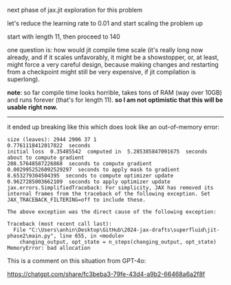 next phase of jax.jit exploration for this problem

let's reduce the learning rate to 0.01 and start scaling the problem up

start with length 11, then proceed to 140

one question is: how would jit compile time scale (it's really long now already,
and if it scales unfavorably, it might be a showstopper, or, at least,
might force a very careful design, because making changes and restarting
from a checkpoint might still be very expensive, if jit compilation is superlong).

**note**: so far compile time looks horrible, takes tons of RAM (way over 10GB)
and runs forever (that's for length 11). **so I am not optimistic
that this will be usable right now.**

---

it ended up breaking like this which does look like an out-of-memory error:

```
size (leaves): 2944 2906 37 1
0.7761118412017822  seconds
initial loss  0.35485542  computed in  5.285385847091675  seconds
about to compute gradient
208.57648587226868  seconds to compute gradient
0.0029952526092529297  seconds to apply mask to gradient
8.653279304504395  seconds to compute optimizer update
0.9627285003662109  seconds to apply optimizer update
jax.errors.SimplifiedTraceback: For simplicity, JAX has removed its internal frames from the traceback of the following exception. Set JAX_TRACEBACK_FILTERING=off to include these.

The above exception was the direct cause of the following exception:

Traceback (most recent call last):
  File "C:\Users\anhin\Desktop\GitHub\2024-jax-drafts\superfluid\jit-phase2\main.py", line 655, in <module>
    changing_output, opt_state = n_steps(changing_output, opt_state)
MemoryError: bad allocation
```

This is a comment on this situation from GPT-4o:

https://chatgpt.com/share/fc3beba3-79fe-43d4-a9b2-66468a6a2f8f
